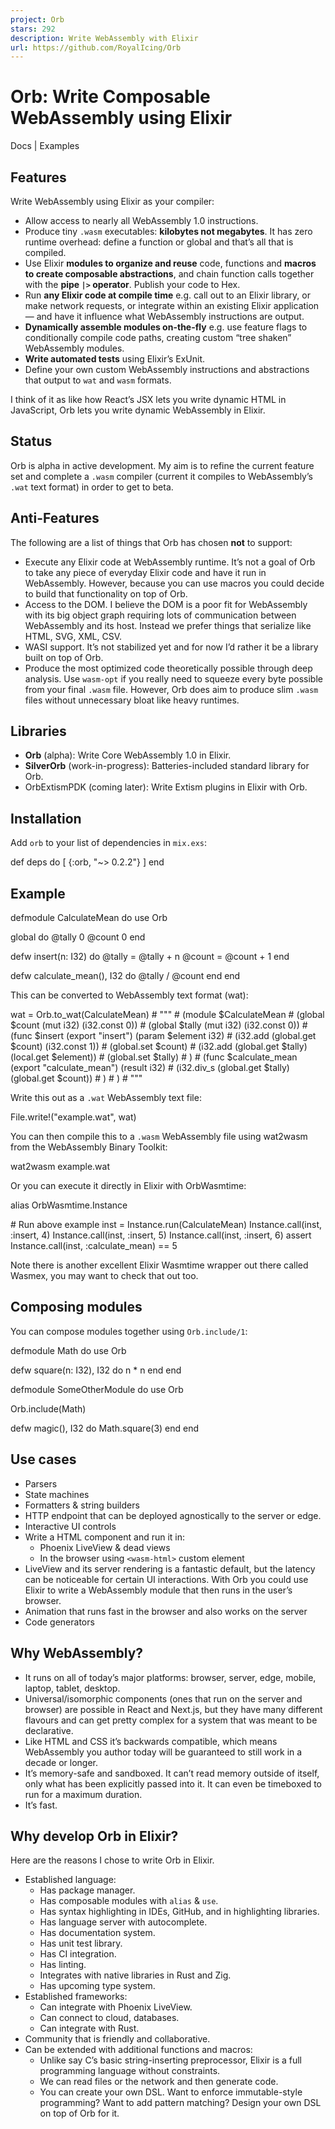 ```yaml
---
project: Orb
stars: 292
description: Write WebAssembly with Elixir
url: https://github.com/RoyalIcing/Orb
---
```


Orb: Write Composable WebAssembly using Elixir
==============================================

Docs | Examples

Features
--------

Write WebAssembly using Elixir as your compiler:

-   Allow access to nearly all WebAssembly 1.0 instructions.
-   Produce tiny `.wasm` executables: **kilobytes not megabytes**. It has zero runtime overhead: define a function or global and that’s all that is compiled.
-   Use Elixir **modules to organize and reuse** code, functions and **macros to create composable abstractions**, and chain function calls together with the **pipe `|>` operator**. Publish your code to Hex.
-   Run **any Elixir code at compile time** e.g. call out to an Elixir library, or make network requests, or integrate within an existing Elixir application — and have it influence what WebAssembly instructions are output.
-   **Dynamically assemble modules on-the-fly** e.g. use feature flags to conditionally compile code paths, creating custom “tree shaken” WebAssembly modules.
-   **Write automated tests** using Elixir’s ExUnit.
-   Define your own custom WebAssembly instructions and abstractions that output to `wat` and `wasm` formats.

I think of it as like how React’s JSX lets you write dynamic HTML in JavaScript, Orb lets you write dynamic WebAssembly in Elixir.

Status
------

Orb is alpha in active development. My aim is to refine the current feature set and complete a `.wasm` compiler (current it compiles to WebAssembly’s `.wat` text format) in order to get to beta.

Anti-Features
-------------

The following are a list of things that Orb has chosen **not** to support:

-   Execute any Elixir code at WebAssembly runtime. It’s not a goal of Orb to take any piece of everyday Elixir code and have it run in WebAssembly. However, because you can use macros you could decide to build that functionality on top of Orb.
-   Access to the DOM. I believe the DOM is a poor fit for WebAssembly with its big object graph requiring lots of communication between WebAssembly and its host. Instead we prefer things that serialize like HTML, SVG, XML, CSV.
-   WASI support. It’s not stabilized yet and for now I’d rather it be a library built on top of Orb.
-   Produce the most optimized code theoretically possible through deep analysis. Use `wasm-opt` if you really need to squeeze every byte possible from your final `.wasm` file. However, Orb does aim to produce slim `.wasm` files without unnecessary bloat like heavy runtimes.

Libraries
---------

-   **Orb** (alpha): Write Core WebAssembly 1.0 in Elixir.
-   **SilverOrb** (work-in-progress): Batteries-included standard library for Orb.
-   OrbExtismPDK (coming later): Write Extism plugins in Elixir with Orb.

Installation
------------

Add `orb` to your list of dependencies in `mix.exs`:

def deps do
  \[
    {:orb, "~> 0.2.2"}
  \]
end

Example
-------

defmodule CalculateMean do
  use Orb

  global do
    @tally 0
    @count 0
  end

  defw insert(n: I32) do
    @tally \= @tally + n
    @count \= @count + 1
  end

  defw calculate\_mean(), I32 do
    @tally / @count
  end
end

This can be converted to WebAssembly text format (wat):

wat \= Orb.to\_wat(CalculateMean)
\# """
\# (module $CalculateMean
\#   (global $count (mut i32) (i32.const 0))
\#   (global $tally (mut i32) (i32.const 0))
\#   (func $insert (export "insert") (param $element i32)
\#     (i32.add (global.get $count) (i32.const 1))
\#     (global.set $count)
\#     (i32.add (global.get $tally) (local.get $element))
\#     (global.set $tally)
\#   )
\#   (func $calculate\_mean (export "calculate\_mean") (result i32)
\#     (i32.div\_s (global.get $tally) (global.get $count))
\#   )
\# )
\# """

Write this out as a `.wat` WebAssembly text file:

File.write!("example.wat", wat)

You can then compile this to a `.wasm` WebAssembly file using wat2wasm from the WebAssembly Binary Toolkit:

wat2wasm example.wat

Or you can execute it directly in Elixir with OrbWasmtime:

alias OrbWasmtime.Instance

\# Run above example
inst \= Instance.run(CalculateMean)
Instance.call(inst, :insert, 4)
Instance.call(inst, :insert, 5)
Instance.call(inst, :insert, 6)
assert Instance.call(inst, :calculate\_mean) \== 5

Note there is another excellent Elixir Wasmtime wrapper out there called Wasmex, you may want to check that out too.

Composing modules
-----------------

You can compose modules together using `Orb.include/1`:

defmodule Math do
  use Orb

  defw square(n: I32), I32 do
    n \* n
  end
end

defmodule SomeOtherModule do
  use Orb

  Orb.include(Math)

  defw magic(), I32 do
    Math.square(3)
  end
end

Use cases
---------

-   Parsers
-   State machines
-   Formatters & string builders
-   HTTP endpoint that can be deployed agnostically to the server or edge.
-   Interactive UI controls
-   Write a HTML component and run it in:
    -   Phoenix LiveView & dead views
    -   In the browser using `<wasm-html>` custom element
-   LiveView and its server rendering is a fantastic default, but the latency can be noticeable for certain UI interactions. With Orb you could use Elixir to write a WebAssembly module that then runs in the user’s browser.
-   Animation that runs fast in the browser and also works on the server
-   Code generators

Why WebAssembly?
----------------

-   It runs on all of today’s major platforms: browser, server, edge, mobile, laptop, tablet, desktop.
-   Universal/isomorphic components (ones that run on the server and browser) are possible in React and Next.js, but they have many different flavours and can get pretty complex for a system that was meant to be declarative.
-   Like HTML and CSS it’s backwards compatible, which means WebAssembly you author today will be guaranteed to still work in a decade or longer.
-   It’s memory-safe and sandboxed. It can’t read memory outside of itself, only what has been explicitly passed into it. It can even be timeboxed to run for a maximum duration.
-   It’s fast.

Why develop Orb in Elixir?
--------------------------

Here are the reasons I chose to write Orb in Elixir.

-   Established language:
    -   Has package manager.
    -   Has composable modules with `alias` & `use`.
    -   Has syntax highlighting in IDEs, GitHub, and in highlighting libraries.
    -   Has language server with autocomplete.
    -   Has documentation system.
    -   Has unit test library.
    -   Has CI integration.
    -   Has linting.
    -   Integrates with native libraries in Rust and Zig.
    -   Has upcoming type system.
-   Established frameworks:
    -   Can integrate with Phoenix LiveView.
    -   Can connect to cloud, databases.
    -   Can integrate with Rust.
-   Community that is friendly and collaborative.
-   Can be extended with additional functions and macros:
    -   Unlike say C’s basic string-inserting preprocessor, Elixir is a full programming language without constraints.
    -   We can read files or the network and then generate code.
    -   You can create your own DSL. Want to enforce immutable-style programming? Want to add pattern matching? Design your own DSL on top of Orb for it.
